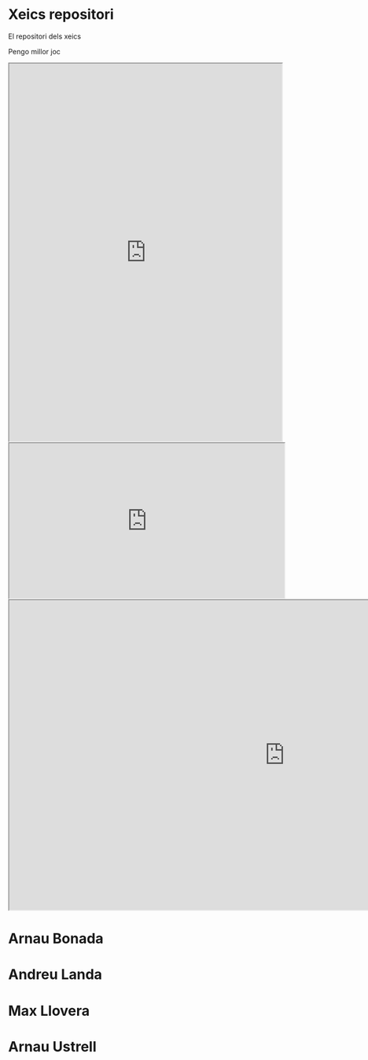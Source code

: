 # Xeics repositori
El repositori dels xeics

Pengo millor joc

<iframe width="555" height="768" src=https://encrypted-tbn0.gstatic.com/images?q=tbn%3AANd9GcTSF_Qn1EpRC1SVN6N-CCaNM1lmYeQwjDnbYl_s32ShojV2Z9OZ>
 </iframe>


<iframe width="560" height="315" src="https://www.youtube.com/embed/vQGKAIaUlpk">
 </iframe>
<iframe width="1120" height="630" src="https://upload.wikimedia.org/wikipedia/en/thumb/2/2e/Pengo_arcade_flyer.jpg/200px-Pengo_arcade_flyer.jpg">
 </iframe>
 

# Arnau Bonada
# Andreu Landa
# Max Llovera
# Arnau Ustrell
